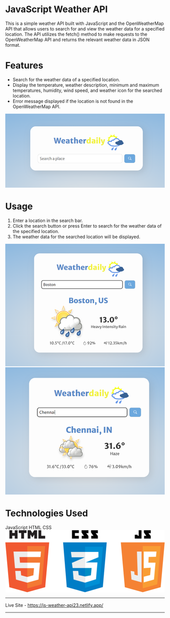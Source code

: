 # JavaScript Weather API

This is a simple weather API built with JavaScript and the OpenWeatherMap API that allows users to search for and view the weather data for a specified location. The API utilizes the fetch() method to make requests to the OpenWeatherMap API and returns the relevant weather data in JSON format.

# Features
- Search for the weather data of a specified location.
- Display the temperature, weather description, minimum and maximum temperatures, humidity, wind speed, and weather icon for the searched location.
- Error message displayed if the location is not found in the OpenWeatherMap API.

![home](/images/home.png)

# Usage
1. Enter a location in the search bar.
2. Click the search button or press Enter to search for the weather data of the specified location.
3. The weather data for the searched location will be displayed.

![boston](/images/boston.png)
![img](/images/chennai.png)

# Technologies Used
JavaScript
HTML
CSS
![js](/images/html-css-javascript-png.png)

------------------------------------------------------------

Live Site - https://js-weather-api23.netlify.app/

-------------------------------------------------------------